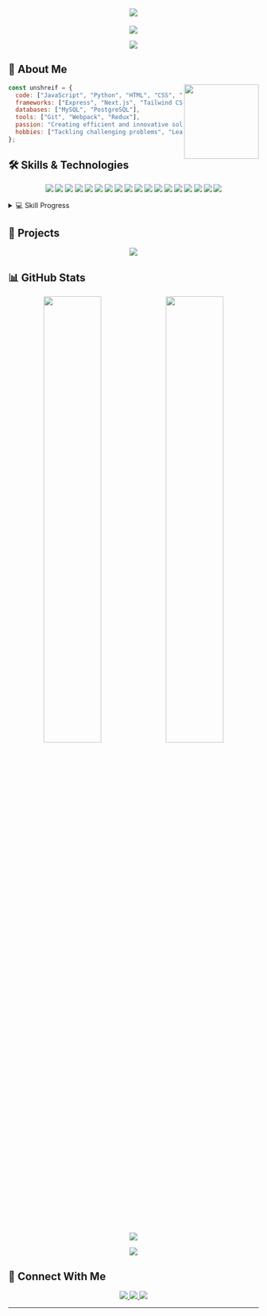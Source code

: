 <h1 align="center">
  <img src="https://readme-typing-svg.herokuapp.com/?lines=👋+Hi+there!;I'm+Unshreif&center=true&size=30">
</h1>

<p align="center">
  <img src="https://komarev.com/ghpvc/?username=unshreif&color=blueviolet&style=flat-square&label=Profile+Views">
</p>

<div align="center">
  <img src="https://github-profile-trophy.vercel.app/?username=unshreif&theme=radical&no-frame=true&no-bg=true&margin-w=4">
</div>

## 💫 About Me
<img align="right" height="150" src="https://media.giphy.com/media/M9gbBd9nbDrOTu1Mqx/giphy.gif">

```javascript
const unshreif = {
  code: ["JavaScript", "Python", "HTML", "CSS", "TypeScript", "React", "Node.js"],
  frameworks: ["Express", "Next.js", "Tailwind CSS"],
  databases: ["MySQL", "PostgreSQL"],
  tools: ["Git", "Webpack", "Redux"],
  passion: "Creating efficient and innovative solutions",
  hobbies: ["Tackling challenging problems", "Learning new technologies"]
};
```

## 🛠️ Skills & Technologies
<p align="center">
  <!-- Programming Languages -->
  <img src="https://img.shields.io/badge/HTML5-E34F26?style=for-the-badge&logo=html5&logoColor=white" />
  <img src="https://img.shields.io/badge/CSS3-1572B6?style=for-the-badge&logo=css3&logoColor=white" />
  <img src="https://img.shields.io/badge/JavaScript-F7DF1E?style=for-the-badge&logo=javascript&logoColor=black" />
  <img src="https://img.shields.io/badge/Python-3776AB?style=for-the-badge&logo=python&logoColor=white" />
  <img src="https://img.shields.io/badge/C++-00599C?style=for-the-badge&logo=cplusplus&logoColor=white" />
  <img src="https://img.shields.io/badge/TypeScript-3178C6?style=for-the-badge&logo=typescript&logoColor=white" />
  
  <!-- Frameworks & Libraries -->
  <img src="https://img.shields.io/badge/React-61DAFB?style=for-the-badge&logo=react&logoColor=black" />
  <img src="https://img.shields.io/badge/Node.js-339933?style=for-the-badge&logo=nodedotjs&logoColor=white" />
  <img src="https://img.shields.io/badge/Express-000000?style=for-the-badge&logo=express&logoColor=white" />
  <img src="https://img.shields.io/badge/Tailwind_CSS-06B6D4?style=for-the-badge&logo=tailwindcss&logoColor=white" />
  
  <!-- Databases -->
  <img src="https://img.shields.io/badge/MySQL-4479A1?style=for-the-badge&logo=mysql&logoColor=white" />
  
  <!-- Tools & Technologies -->
  <img src="https://img.shields.io/badge/Git-F05032?style=for-the-badge&logo=git&logoColor=white" />
  <img src="https://img.shields.io/badge/GitHub-181717?style=for-the-badge&logo=github&logoColor=white" />
  <img src="https://img.shields.io/badge/Figma-F24E1E?style=for-the-badge&logo=figma&logoColor=white" />
  
  <!-- Skills -->
  <img src="https://img.shields.io/badge/Responsive_Design-025E8C?style=for-the-badge&logo=google-chrome&logoColor=white" />
  <img src="https://img.shields.io/badge/Performance_Optimization-00C7B7?style=for-the-badge&logo=lighthouse&logoColor=white" />
  <img src="https://img.shields.io/badge/Problem_Solving-FFA116?style=for-the-badge&logo=leetcode&logoColor=white" />
  <img src="https://img.shields.io/badge/API_Integration-0096FF?style=for-the-badge&logo=postman&logoColor=white" />
  
</p>

<details>
  <summary>💻 Skill Progress</summary>
  <br>
  
  ```text
  Python       ███████████████████░░   85%
  JavaScript   ████████████████░░░░░░   75%
  HTML         ██████████████████████   95%
  CSS          ████████████████░░░░░░   75%
  React        ███████████████░░░░░░░   70%
  Node.js      ████████████████░░░░░░   75%
  TypeScript   ██████████████░░░░░░░░   65%
  mySQL        ███████████████░░░░░░░   70%
  Git          ███████████████░░░░░░░   70%
  ```
</details>

## 🚀 Projects
<div align="center">
  <a href="https://github.com/unshreif/unit-convertor">
    <img src="https://github-readme-stats.vercel.app/api/pin/?username=unshreif&repo=unit-Convertor&theme=radical&hide_border=true">
  </a>
</div>

## 📊 GitHub Stats
<p align="center">
  <img width="48%" src="https://github-readme-stats.vercel.app/api?username=unshreif&show_icons=true&theme=radical&hide_border=true" />
  <img width="48%" src="https://github-readme-streak-stats.herokuapp.com/?user=unshreif&theme=radical&hide_border=true" />
</p>

<p align="center">
  <img src="https://github-readme-stats.vercel.app/api/top-langs/?username=unshreif&layout=compact&theme=radical&hide_border=true" />
</p>

<p align="center">
  <img src="https://github-profile-summary-cards.vercel.app/api/cards/profile-details?username=unshreif&theme=radical" />
</p>

## 🔗 Connect With Me
<p align="center">
  <a href="https://github.com/unshreif">
    <img src="https://img.shields.io/badge/GitHub-100000?style=for-the-badge&logo=github&logoColor=white" />
  </a>
  <a href="https://linkedin.com/in/unshreif">
    <img src="https://img.shields.io/badge/LinkedIn-0077B5?style=for-the-badge&logo=linkedin&logoColor=white" />
  </a>
  <a href="https://twitter.com/unshreif">
    <img src="https://img.shields.io/badge/Twitter-1DA1F2?style=for-the-badge&logo=twitter&logoColor=white" />
  </a>

</p>


---
